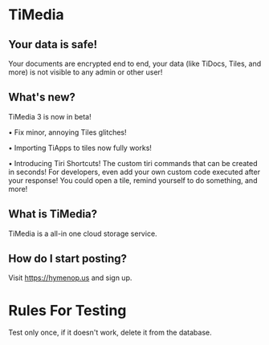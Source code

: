 # TiMedia


## Your data is safe!
Your documents are encrypted end to end, your data (like TiDocs, Tiles, and more) is not visible to any admin or other user!

## What's new?

TiMedia 3 is now in beta!

• Fix minor, annoying Tiles glitches!

• Importing TiApps to tiles now fully works!

• Introducing Tiri Shortcuts! The custom tiri commands that can be created in seconds!  For developers, even add your own custom code executed after your response!  You could open a tile, remind yourself to do something, and more!

## What is TiMedia?
TiMedia is a all-in one cloud storage service.

## How do I start posting?
Visit https://hymenop.us and sign up.

# Rules For Testing
Test only once, if it doesn't work, delete it from the database.
